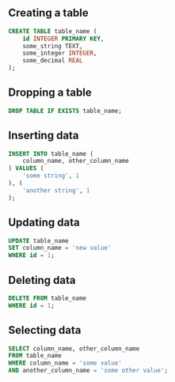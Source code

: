 ## Creating a table

```sql
CREATE TABLE table_name (
    id INTEGER PRIMARY KEY,
    some_string TEXT,
    some_integer INTEGER,
    some_decimal REAL
);
```

## Dropping a table

```sql
DROP TABLE IF EXISTS table_name;
```

## Inserting data

```sql
INSERT INTO table_name (
    column_name, other_column_name
) VALUES (
    'some string', 1
), (
    'another string', 1
);
```

## Updating data

```sql
UPDATE table_name
SET column_name = 'new value'
WHERE id = 1;
```

## Deleting data

```sql
DELETE FROM table_name
WHERE id = 1;
```

## Selecting data

```sql
SELECT column_name, other_column_name
FROM table_name
WHERE column_name = 'some value'
AND another_column_name = 'some other value';
```

